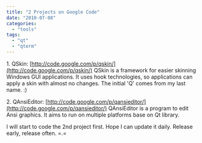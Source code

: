 ```yaml
---
title: "2 Projects on Google Code"
date: "2010-07-08"
categories: 
  - "tools"
tags: 
  - "qt"
  - "qterm"
---
```


1\. QSkin: [http://code.google.com/p/qskin/](http://code.google.com/p/qskin/) QSkin is a framework for easier skinning Windows GUI applications. It uses hook technologies, so applications can apply a skin with almost no changes. The initial 'Q' comes from my last name. :)

2\. QAnsiEditor: [http://code.google.com/p/qansieditor/](http://code.google.com/p/qansieditor/) QAnsiEditor is a program to edit Ansi graphics. It aims to run on multiple platforms base on Qt library.

I will start to code the 2nd project first. Hope I can update it daily. Release early, release often. =.=
